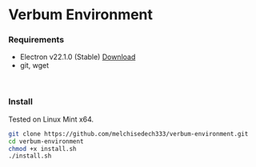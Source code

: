 
# Verbum Environment

### <b>Requirements</b>

- Electron v22.1.0 (Stable) [Download](https://github.com/electron/electron/releases/tag/v22.1.0)
- git, wget

<br>

### <b>Install</b>

Tested on Linux Mint x64.

```bash
git clone https://github.com/melchisedech333/verbum-environment.git
cd verbum-environment
chmod +x install.sh
./install.sh
```


